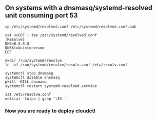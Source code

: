 ## On systems with a dnsmasq/systemd-resolved unit consuming port 53

```
cp /etc/systemd/resolved.conf /etc/systemd/resolved.conf.bak
```
```
cat <<EOF | tee /etc/systemd/resolved.conf
[Resolve]
DNS=8.8.8.8
DNSStubListener=no
EOF
```
```
mkdir /run/systemd/resolve
ln -sf /run/systemd/resolve/resolv.conf /etc/resolv.conf
```
```
systemctl stop dnsmasq
systemctl disable dnsmasq
pkill -KILL dnsmasq
systemctl restart systemd-resolved.service
```
```
cat /etc/resolve.conf
netstat -tulpn | grep ':53 '
```

### Now you are ready to deploy cloudctl
